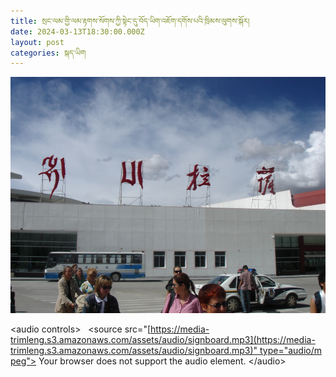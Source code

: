```yaml
---
title: སྲང་ལམ་གྱི་ལམ་རྟགས་སོགས་ཀྱི་སྟེང་དུ་བོད་ཡིག་འཇོག་དགོས་པའི་ཁྲིམས་ལུགས་སྐོར།
date: 2024-03-13T18:30:00.000Z
layout: post
categories: སྐད་ཡིག
---
```


![](/assets/img/image-945x709.png)

\<audio controls>
  \<source src="[https://media-trimleng.s3.amazonaws.com/assets/audio/signboard.mp3](https://media-trimleng.s3.amazonaws.com/assets/audio/signboard.mp3)" type="audio/mpeg">
Your browser does not support the audio element.
\</audio>
